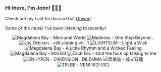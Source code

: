 ### Hi there, I'm John! 🏄🏻‍♂️

Check out my Last.fm Discord bot [Gowon](http://gowon.ca)!

_Some of the music I've been listening to recently!_


<!-- lastfm -->
<p align="center"><img src="https://lastfm.freetls.fastly.net/i/u/64s/c1b18f7dd5f2b262a96288bfa2330ad2.jpg" title="Magdalena Bay - Mercurial World"> <img src="https://lastfm.freetls.fastly.net/i/u/64s/41f0de32a2cd4246a9b2613d971e45aa.png" title="Madness - One Step Beyond..."> <img src="https://lastfm.freetls.fastly.net/i/u/64s/254a8a9d5607ac0d3c41ee499aecac4b.jpg" title="Joy Orbison - still slipping vol. 1"> <img src="https://lastfm.freetls.fastly.net/i/u/64s/aca4461bd544b6d1ba3bb39213e2b6f4.jpg" title="LIGHTSUM - Light a Wish"> <img src="https://lastfm.freetls.fastly.net/i/u/64s/9322717e6a4cd9fa1fc0ddaf6cc69b58.jpg" title="Magdalena Bay - A Little Rhythm and a Wicked Feeling"> <img src="https://lastfm.freetls.fastly.net/i/u/64s/1e17cc95f2cd31adee5abcb84df9789d.jpg" title="Magdalena Bay - Killshot"> <img src="https://lastfm.freetls.fastly.net/i/u/64s/db4c67017ffd7e8b4e804a9e050738db.jpg" title="Zack Fox - shut the fuck up talking to me"> <img src="https://lastfm.freetls.fastly.net/i/u/64s/a68ba5e9e015d53d58975040f1cfa8f7.png" title="ENHYPEN - DIMENSION : DILEMMA"> <img src="https://lastfm.freetls.fastly.net/i/u/64s/4d723eb37d6af75309a2a121043b7a68.jpg" title="孟美岐 - 岐义双瞳"> <img src="https://lastfm.freetls.fastly.net/i/u/64s/3d5b280221dd12dc0e2065e2ca8fcb8c.jpg" title="TRI.BE - VENI VIDI VICI"> </p>
